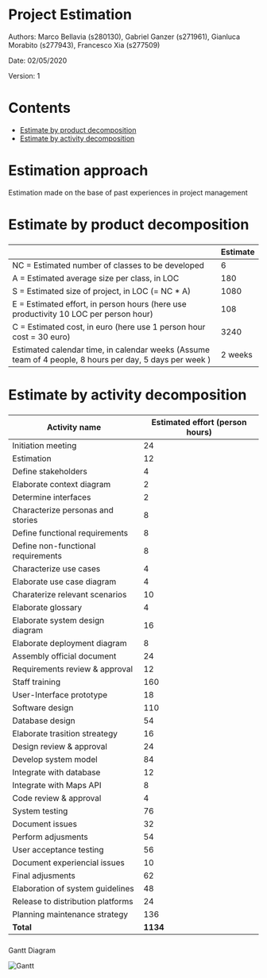 # Project Estimation  

Authors: Marco Bellavia (s280130), Gabriel Ganzer (s271961), Gianluca Morabito (s277943), Francesco Xia (s277509)

Date:    02/05/2020

Version: 1

# Contents

- [Estimate by product decomposition](#estimate-by-product-decomposition)
- [Estimate by activity decomposition](#estimate-by-activity-decomposition)


# Estimation approach

Estimation made on the base of past experiences in project management


# Estimate by product decomposition

### 

|             | Estimate                        |             
| ----------- | ------------------------------- |  
| NC =  Estimated number of classes to be developed | 6 |             
| A = Estimated average size per class, in LOC | 180 |
| S = Estimated size of project, in LOC (= NC * A) | 1080 |
| E = Estimated effort, in person hours (here use productivity 10 LOC per person hour) | 108 |   
| C = Estimated cost, in euro (here use 1 person hour cost = 30 euro) | 3240 |
| Estimated calendar time, in calendar weeks (Assume team of 4 people, 8 hours per day, 5 days per week ) | 2 weeks |


# Estimate by activity decomposition



### 

|        **Activity name**    | **Estimated effort (person hours)**   |             
| ----------- | ------------------------------- | 
| Initiation meeting | 24 |
| Estimation | 12 |
| Define stakeholders | 4 |
| Elaborate context diagram | 2 |
| Determine interfaces | 2 |
| Characterize personas and stories | 8 |
| Define functional requirements | 8 |
| Define non-functional requirements | 8 |
| Characterize use cases | 4 |
| Elaborate use case diagram | 4 |
| Charaterize relevant scenarios | 10 |
| Elaborate glossary | 4 |
| Elaborate system design diagram | 16 |
| Elaborate deployment diagram | 8 |
| Assembly official document | 24 |
| Requirements review & approval | 12 |
| Staff training | 160 |
| User-Interface prototype | 18 |
| Software design | 110 |
| Database design | 54 |
| Elaborate trasition streategy | 16 |
| Design review & approval | 24 |
| Develop system model | 84 |
| Integrate with database | 12 |
| Integrate with Maps API | 8 |
| Code review & approval | 4 |
| System testing | 76 |
| Document issues | 32 |
| Perform adjusments | 54 |
| User acceptance testing | 56 |
| Document experiencial issues | 10 |
| Final adjusments | 62 |
| Elaboration of system guidelines | 48 |
| Release to distribution platforms | 24 |
| Planning maintenance strategy | 136 |
| **Total** | **1134** |


###

Gantt Diagram

![Gantt](https://raw.githubusercontent.com/gabrielganzer/GUI/master/Gantt_EZGas.png)


